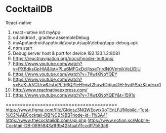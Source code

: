 # CocktailDB
React-native
1. react-native init myApp
2. cd android  , gradlew assembleDebug
3. myApp\android\app\build\outputs\apk\debug\app-debug.apk
4. npm start
5. Debug server host & port for device 182.133.1.2:8081
6. https://reactnavigation.org/docs/header-buttons/
7. https://www.youtube.com/watch?v=PX8dksGpHIA&list=PLu6MFGxDdiljsxeTnrdN0VnmjkVeLlDjU
8. https://www.youtube.com/watch?v=7KwtXNoYQEY
9. https://www.youtube.com/watch?v=KaKiJrVCUrw&list=PLth6QPteH5gvf2huwtOdiuoDH-5vdFSuz&index=1
10. http://www.reactnativeexpress.com/
11. https://www.youtube.com/watch?v=7KwtXNoYQEY&t=1591s

=======================================
https://www.figma.com/file/Gldgsz3NQWEowx0oTEnLFJ/Mobile.-Test-%C2%ABCocktail-DB%C2%BB?node-id=1%3A41
https://www.thecocktaildb.com/api.php
https://www.notion.so/Mobile-Cocktail-DB-0895843a1f9b425faab11ccdff7b53a6